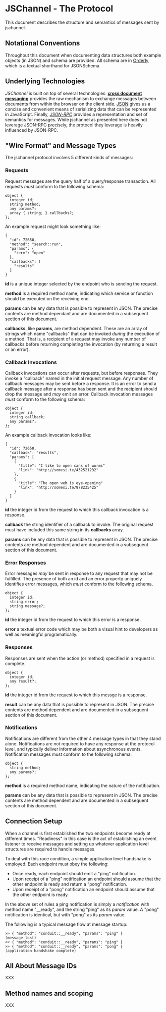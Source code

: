 # JSChannel - The Protocol

This document describes the structure and semantics of messages sent by
jschannel.

## Notational Conventions

Throughout this document when documenting data structures both example
objects (in JSON) and schema are provided.  All schema are in
[Orderly](http://orderly-json.org/), which is a textual shorthand for
JSONSchema.

## Underlying Technologies

*JSChannel* is built on top of several technologies: **[cross document
messaging](http://dev.w3.org/html5/postmsg/#web-messaging)** provides
the raw mechanism to exchange messages between documents from within
the browser on the client side.  [JSON](http://json.org) gives us a
concise and convenient means of serializing data that can be
represented in JavaScript.  Finally,
*[JSON-RPC](http://json-rpc.org/)* provides a representation and set
of semantics for messages.  While jschannel as presented here does
not leverage JSON-RPC precisely, the protocol they leverage is heavily
influenced by JSON-RPC.

## "Wire Format" and Message Types

The jschannel protocol involves 5 different kinds of messages:

### Requests

Request messages are the query half of a query/response transaction.
All requests *must* conform to the following schema:

    object {
      integer id;
      string method;
      any params?;
      array { string; } callbacks?;
    };

An example request might look something like:

    {
      "id": 72650,
      "method": "search::run",
      "params": {
        "term": "open"
      },
      "callbacks": [
        "results"
      ]
    }

**id** is a unique integer selected by the endpoint who is sending the 
request.

**method** is a required method name, indicating which service or function
should be executed on the receiving end.

**params** can be any data that is possible to represent in JSON.  The
precise contents are method dependant and are documented in a
subsequent section of this document.

**callbacks**, like **params**, are method dependent. These are an array of
strings which name "callbacks" that can be invoked *during* the
execution of a method. That is, a recipient of a request may invoke any number
of callbacks before returning completing the invocation (by returning a result
or an error).

### Callback Invocations

Callback invocations can occur after requests, but before responses.
They invoke a "callback" named in the initial request message.  Any
number of callback messages may be sent before a response.  It is an
error to send a callback message after a response has been sent and
the recipient should drop the message and *may* emit an error.
Callback invocation messages *must* conform to the following schema:

    object {
      integer id;
      string callback;
      any params?;
    };

An example callback invocation looks like:

    {
      "id": 72650,
      "callback": "results",
      "params": [
        {
          "title": "I like to open cans of worms"
          "link": "http://somesi.te/432521232"
        },
        {
          "title": "The open web is eye-opening"
          "link": "http://somesi.te/878235425"
        }
      ]
    }

**id** the integer id from the request to which this callback
invocation is a response.

**callback** the string identifier of a callback to invoke.  The original request must have included this same string in its **callbacks** array.

**params** can be any data that is possible to represent in JSON.  The
precise contents are method dependent and are documented in a
subsequent section of this document.

### Error Responses

Error messages *may* be sent in response to any request that may not be fulfilled.
The presence of both an id and an error property uniquely identifies error messages,
which *must* conform to the following schema.

    object {
      integer id;
      string error;
      string message?;
    };

**id** the integer id from the request to which this error is a
response.

**error** a textual error code which may be both a visual hint to developers as well
as meaningful programatically.

### Responses

Responses are sent when the action (or method) specified in a request is complete.

    object {
      integer id;
      any result?;
    };

**id** the integer id from the request to which this messge is a response.

**result** can be any data that is possible to represent in JSON.  The
precise contents are method dependent and are documented in a
subsequent section of this document.

### Notifications

Notifications are different from the other 4 message types in that
they stand alone.  Notifications are not required to have any response
at the protocol level, and typically deliver information about asynchronous
events.  Notification messages must conform to the following schema:

    object {
      string method;
      any params?;
    };

**method** is a required method name, indicating the nature of the notification.

**params** can be any data that is possible to represent in JSON.  The
precise contents are method dependent and are documented in a
subsequent section of this document.

## Connection Setup

When a channel is first established the two endpoints become ready at different
times.  "Readiness" in this case is the act of establishing an event listener to
receive messages and setting up whatever application level structures are required
to handle messages.

To deal with this race condition, a simple application level handshake is employed.
Each endpoint must obey the following:

* Once ready, each endpoint should emit a "ping" notification.
* Upon receipt of a "ping" notification an endpoint should assume that the other
  endpoint is ready and return a "pong" notification.
* Upon receipt of a "pong" notification an endpoint should assume that the other
  endpoint is ready.

In the above set of rules a ping notification is simply a *notification* with method
name "__ready", and the string "ping" as its *param* value.  A "pong" notification is 
identical, but with "pong" as its *param* value.

The following is a typical message flow at message startup:

    >> { "method": "conduit::__ready", "params": "ping" }
    (message lost)
    << { "method": "conduit::__ready", "params": "ping" }
    >> { "method": "conduit::__ready", "params": "pong" }
    (application handshake complete)

## All About Message IDs

XXX

## Method names and scoping

XXX






